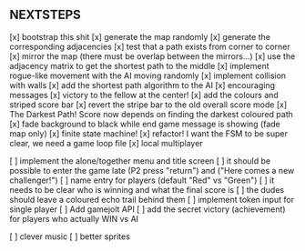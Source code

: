 NEXTSTEPS
---------

[x] bootstrap this shit
[x] generate the map randomly
[x] generate the corresponding adjacencies
[x] test that a path exists from corner to corner
[x] mirror the map (there must be overlap between the mirrors...)
[x] use the adjacency matrix to get the shortest path to the middle
[x] implement rogue-like movement with the AI moving randomly
[x] implement collision with walls
[x] add the shortest path algorithm to the AI
[x] encouraging messages
[x] victory to the fellow at the center!
[x] add the colours and striped score bar
[x] revert the stripe bar to the old overall score mode
[x] The Darkest Path! Score now depends on finding the darkest coloured path
[x] fade background to black while end game message is showing (fade map only)
[x] finite state machine!
[x] refactor! I want the FSM to be super clear, we need a game loop file
[x] local multiplayer

[ ] implement the alone/together menu and title screen
[ ] it should be possible to enter the game late (P2 press "return") and ("Here comes a new challenger!")
[ ] name entry for players (default "Red" vs "Green")
[ ] it needs to be clear who is winning and what the final score is
[ ] the dudes should leave a coloured echo trail behind them
[ ] implement token input for single player
[ ] Add gamejolt API
[ ] add the secret victory (achievement) for players who actually WIN vs AI

[ ] clever music
[ ] better sprites

